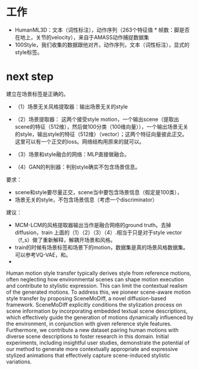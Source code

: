 # 工作

- HumanML3D：文本（词性标注），动作序列（263个特征值 * 帧数：脚是否在地上，关节的velocity），来自于AMASS动作捕捉数据集
- 100Style，我们收集的数据跟他对齐，动作序列，文本（词性标注），显式的style标签。



# next step

建立在场景标签是正确的。

- （1）场景无关风格提取器：输出场景无关的style

- （2）场景提取器： 这两个接受style motion，一个输出scene（提取出scene的特征（512维），然后做100分类（100维向量）），一个输出场景无关的style，输出style的特征（512维）（vector）；这两个特征向量彼此正交。 这里可以有一个正交的loss。网络结构用原来的就可以。

  

- （3）场景和style融合的网络：MLP直接做融合。

- （4）GAN的判别器：判别style确实不包含场景信息。

要求：

- scene和style要尽量正交，scene当中要包含场景信息（假定是100类），
- 场景无关的style，不包含场景信息（考虑一个discriminator）



建议：

- MCM-LCM的风格提取器输出当作是融合网络的ground truth。去掉diffusion，train 上面的（1）（2）（3）（4）.相当于只是对于style vector（f_s）做了重新解释，解耦开场景和风格。
- train的时候有场景标签和场景下的motion，数据集是真的场景风格数据集。可以参考VQ-VAE，和。
- 

Human motion style transfer typically derives style from reference motions, often neglecting how environmental scenes can shape motion execution and contribute to stylistic expression. This can limit the contextual realism of the generated motions. To address this, we pioneer scene-aware motion style transfer by proposing SceneMoDiff, a novel diffusion-based framework. SceneMoDiff explicitly conditions the stylization process on scene information by incorporating embedded textual scene descriptions, which effectively guide the generation of motions dynamically influenced by the environment, in conjunction with given reference style features. Furthermore, we contribute a new dataset pairing human motions with diverse scene descriptions to foster research in this domain. Initial experiments, including insightful user studies, demonstrate the potential of our method to generate more contextually appropriate and expressive stylized animations that effectively capture scene-induced stylistic variations.